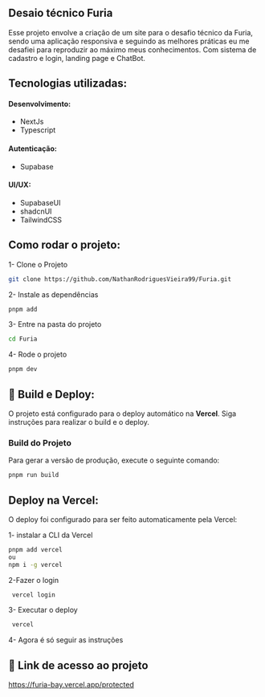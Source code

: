 ## Desaio técnico Furia

Esse projeto envolve a criação de um site para o desafio técnico da Furia, sendo uma aplicação responsiva e seguindo as melhores práticas eu me desafiei para reproduzir ao máximo meus conhecimentos. Com sistema de cadastro e login, landing page e ChatBot.

## Tecnologias utilizadas:

#### Desenvolvimento:

- NextJs
- Typescript

#### Autenticação:

- Supabase

#### UI/UX:

- SupabaseUI
- shadcnUI
- TailwindCSS

## Como rodar o projeto:

1- Clone o Projeto

```bash
git clone https://github.com/NathanRodriguesVieira99/Furia.git
```

2- Instale as dependências

```bash
pnpm add
```

3- Entre na pasta do projeto

```bash
cd Furia
```

4- Rode o projeto

```bash
pnpm dev
```

## 🚀 Build e Deploy:

O projeto está configurado para o deploy automático na **Vercel**. Siga instruções para realizar o build e o deploy.

### **Build do Projeto**

Para gerar a versão de produção, execute o seguinte comando:

```bash
pnpm run build
```

## Deploy na Vercel:

O deploy foi configurado para ser feito automaticamente pela Vercel:

1- instalar a CLI da Vercel

```bash
pnpm add vercel
ou
npm i -g vercel
```

2-Fazer o login

```bash
 vercel login
```

3- Executar o deploy

```bash
 vercel
```

4- Agora é só seguir as instruções

## 🔎 Link de acesso ao projeto

https://furia-bay.vercel.app/protected